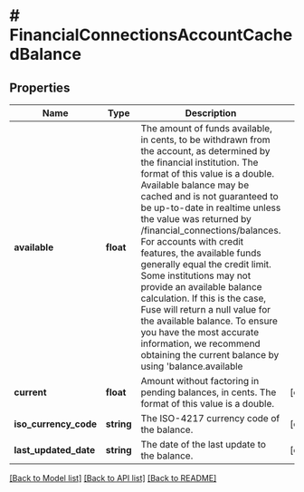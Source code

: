 # # FinancialConnectionsAccountCachedBalance

## Properties

Name | Type | Description | Notes
------------ | ------------- | ------------- | -------------
**available** | **float** | The amount of funds available, in cents, to be withdrawn from the account, as determined by the financial institution. The format of this value is a double. Available balance may be cached and is not guaranteed to be up-to-date in realtime unless the value was returned by /financial_connections/balances. For accounts with credit features, the available funds generally equal the credit limit. Some institutions may not provide an available balance calculation. If this is the case, Fuse will return a null value for the available balance. To ensure you have the most accurate information, we recommend obtaining the current balance by using &#39;balance.available || balance.current&#39;. | [optional]
**current** | **float** | Amount without factoring in pending balances, in cents. The format of this value is a double. | [optional]
**iso_currency_code** | **string** | The ISO-4217 currency code of the balance. | [optional]
**last_updated_date** | **string** | The date of the last update to the balance. | [optional]

[[Back to Model list]](../../README.md#models) [[Back to API list]](../../README.md#endpoints) [[Back to README]](../../README.md)
